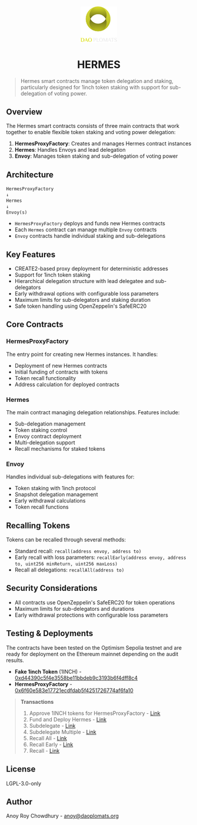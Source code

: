 <p align="center">
 <img src="daoplomats.png" alt="logo"  width="100"/>
</p>

<h1 align="center">HERMES</h1>

> Hermes smart contracts manage token delegation and staking, particularly designed for 1inch token staking with support for sub-delegation of voting power.

## Overview

The Hermes smart contracts consists of three main contracts that work together to enable flexible token staking and voting power delegation:

1. **HermesProxyFactory**: Creates and manages Hermes contract instances
2. **Hermes**: Handles Envoys and lead delegation
3. **Envoy**: Manages token staking and sub-delegation of voting power

## Architecture

```
HermesProxyFactory
↓
Hermes
↓
Envoy(s)
```

- `HermesProxyFactory` deploys and funds new Hermes contracts
- Each `Hermes` contract can manage multiple `Envoy` contracts
- `Envoy` contracts handle individual staking and sub-delegations

## Key Features

- CREATE2-based proxy deployment for deterministic addresses
- Support for 1inch token staking
- Hierarchical delegation structure with lead delegatee and sub-delegators
- Early withdrawal options with configurable loss parameters
- Maximum limits for sub-delegators and staking duration
- Safe token handling using OpenZeppelin's SafeERC20

## Core Contracts

### HermesProxyFactory

The entry point for creating new Hermes instances. It handles:

- Deployment of new Hermes contracts
- Initial funding of contracts with tokens
- Token recall functionality
- Address calculation for deployed contracts

### Hermes

The main contract managing delegation relationships. Features include:

- Sub-delegation management
- Token staking control
- Envoy contract deployment
- Multi-delegation support
- Recall mechanisms for staked tokens

### Envoy

Handles individual sub-delegations with features for:

- Token staking with 1inch protocol
- Snapshot delegation management
- Early withdrawal calculations
- Token recall functions

## Recalling Tokens

Tokens can be recalled through several methods:

- Standard recall: `recall(address envoy, address to)`
- Early recall with loss parameters: `recallEarly(address envoy, address to, uint256 minReturn, uint256 maxLoss)`
- Recall all delegations: `recallAll(address to)`

## Security Considerations

- All contracts use OpenZeppelin's SafeERC20 for token operations
- Maximum limits for sub-delegators and durations
- Early withdrawal protections with configurable loss parameters

## Testing & Deployments

The contracts have been tested on the Optimism Sepolia testnet and are ready for deployment on the Ethereum mainnet depending on the audit results.

- **Fake 1inch Token** (1INCH) - [0xd44390c5f4e3558be11bbdeb9c3193b6f4dff8c4](https://sepolia-optimism.etherscan.io/address/0xd44390c5f4e3558be11bbdeb9c3193b6f4dff8c4)
- **HermesProxyFactory** - [0x6f60e583e17721ecdfdab5f4251726774af6fa10](https://sepolia-optimism.etherscan.io/address/0x6f60e583e17721ecdfdab5f4251726774af6fa10)

> **Transactions**
>
> 1. Approve 1INCH tokens for HermesProxyFactory - [Link](https://sepolia-optimism.etherscan.io/tx/0xff32836bbf95513d24e12b1b1ae0e7fc4c9cbb253646af3a6efefe4f0bb5521d)
> 2. Fund and Deploy Hermes - [Link](https://sepolia-optimism.etherscan.io/tx/0x6ebef20299ce04f709cfb6f04c09ac018e9bfaed1a63cff6d58f4ce3bc2f20e7)
> 3. Subdelegate - [Link](https://sepolia-optimism.etherscan.io/tx/0xbff75a3b3b3fb2d2b788416f8832c8d61bca95ff6ac8e2ded2e6865bb2512a8b)
> 4. Subdelegate Multiple - [Link](https://sepolia-optimism.etherscan.io/tx/0xef49319a1a0e0250f90665d2b2c40baf4e49d1ca13889da1ccc150968fb305ec)
> 5. Recall All - [Link](https://sepolia-optimism.etherscan.io/tx/0xd72db5ebceb0f9c75c138d5ef569cae710143a6697483ca0082d0cb2cf2ef01f)
> 6. Recall Early - [Link](https://sepolia-optimism.etherscan.io/tx/0x72b10eee78f796060d05f2a83e23da1b302d7b5dbc237fa13cc87ecd01c5a705)
> 7. Recall - [Link](https://sepolia-optimism.etherscan.io/tx/0x507bad38514fdb3d4ac0a9c48f3859293fc723327cef559b24f27d4a6d7c43bb)

## License

LGPL-3.0-only

## Author

Anoy Roy Chowdhury - <anoy@daoplomats.org>
